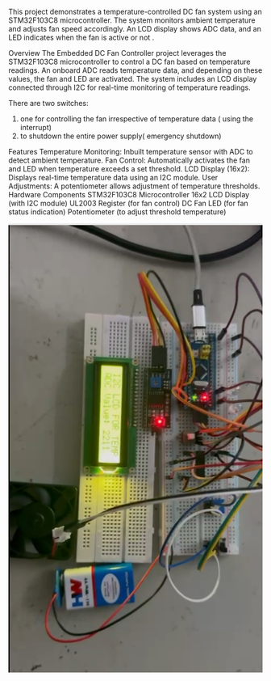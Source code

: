 This project demonstrates a temperature-controlled DC fan system using an STM32F103C8 microcontroller. The system monitors ambient temperature and adjusts fan speed accordingly. An LCD display shows ADC data, and an LED indicates when the fan is active or not .


Overview
The Embedded DC Fan Controller project leverages the STM32F103C8 microcontroller to control a DC fan based on temperature readings. An onboard ADC reads temperature data, and depending on these values, the fan and LED are activated. The system includes an LCD display connected through I2C for real-time monitoring of temperature readings.

There are two switches:
1. one for controlling the fan irrespective of temperature data ( using the interrupt) 
2. to shutdown the entire power supply( emergency shutdown)

Features
Temperature Monitoring: Inbuilt temperature sensor with ADC to detect ambient temperature.
Fan Control: Automatically activates the fan and LED when temperature exceeds a set threshold.
LCD Display (16x2): Displays real-time temperature data using an I2C module.
User Adjustments: A potentiometer allows adjustment of temperature thresholds.
Hardware Components
STM32F103C8 Microcontroller
16x2 LCD Display (with I2C module)
UL2003 Register (for fan control)
DC Fan
LED (for fan status indication)
Potentiometer (to adjust threshold temperature)


![Circuit Diagram](embedded3)
